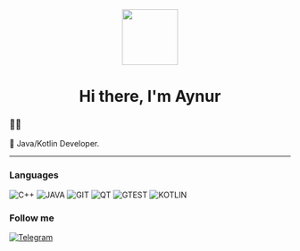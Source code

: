 
<div id="header" align="center">
    <img src="https://media.giphy.com/media/gjrYDwbjnK8x36xZIO/giphy.gif" width="100"/>
    <h1 align="center">Hi there, I'm <a target="_blank">Aynur</a>
</div>

### :man_technologist:
        
:seedling: Java/Kotlin Developer.

---

### Languages
![C++](https://img.shields.io/badge/-C/C++-blueviolet?style=for-the-badge&logo=C%2b%2b)
![JAVA](https://img.shields.io/badge/Java-blueviolet?style=for-the-badge&logo=java&logoColor=white)
![GIT](https://img.shields.io/badge/-GIT-blueviolet?style=for-the-badge&logo=GIT)
![QT](https://img.shields.io/badge/Qt-blueviolet?style=for-the-badge&logo=QT)
![GTEST](https://img.shields.io/badge/GTEST-blueviolet?style=for-the-badge&logo=testing-library&logoColor=red)
![KOTLIN](https://img.shields.io/badge/Java-blueviolet?style=for-the-badge&logo=kotlin&logoColor=white)

### Follow me
[![Telegram](https://img.shields.io/badge/-Jerlenem-blueviolet?style=flat&logo=Telegram)](https://t.me/Jerlenem)

